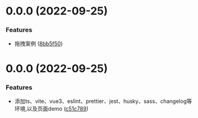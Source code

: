 # 0.0.0 (2022-09-25)


### Features

* 拖拽案例 ([8bb5f50](https://github.com/mengxinssfd/examples-starter/commit/8bb5f5024307822b5520dac5df7f152cf2ce3385))



# 0.0.0 (2022-09-25)


### Features

* 添加ts、vite、vue3、eslint、prettier、jest、husky、sass、changelog等环境,以及页面demo ([c51c789](https://github.com/mengxinssfd/examples-starter/commit/c51c7890dac178a09e0a87c166d36ef74147800f))



